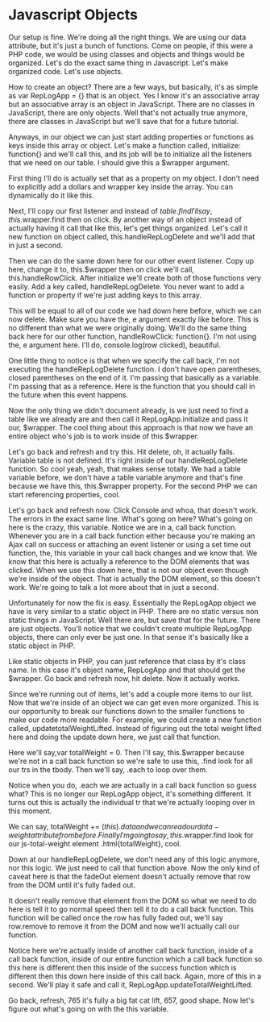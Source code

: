 # Javascript Objects

Our setup is fine. We're doing all the right things. We are using our data attribute, but it's just a bunch of functions. Come on people, if this were a PHP code, we would be using classes and objects and things would be organized. Let's do the exact same thing in Javascript. Let's make organized code. Let's use objects.

How to create an object? There are a few ways, but basically, it's as simple as var RepLogApp = {} that is an object. Yes I know it's an associative array but an associative array is an object in JavaScript. There are no classes in JavaScript, there are only objects. Well that's not actually true anymore, there are classes in JavaScript but we'll save that for a future tutorial.

Anyways, in our object we can just start adding properties or functions as keys inside this array or object. Let's make a function called, initialize: function{} and we'll call this, and its job will be to initialize all the listeners that we need on our table. I should give this a $wrapper argument.

First thing I'll do is actually set that as a property on my object. I don't need to explicitly add a dollars and wrapper key inside the array. You can dynamically do it like this.

Next, I'll copy our first listener and instead of $table.find I'll say, this.$wrapper.find then on click. By another way of an object instead of actually having it call that like this, let's get things organized. Let's call it new function on object called, this.handleRepLogDelete and we'll add that in just a second.

Then we can do the same down here for our other event listener. Copy up here, change it to, this.$wrapper then on click we'll call, this.handleRowClick. After initialize we'll create both of those functions very easily. Add a key called, handleRepLogDelete. You never want to add a function or property if we're just adding keys to this array.

This will be equal to all of our code we had down here before, which we can now delete. Make sure you have the, e argument exactly like before. This is no different than what we were originally doing. We'll do the same thing back here for our other function, handleRowClick: function{}. I'm not using the, e argument here. I'll do, console.log(row clicked), beautiful.

One little thing to notice is that when we specify the call back, I'm not executing the handleRepLogDelete function. I don't have open parentheses, closed parentheses on the end of it. I'm passing that basically as a variable. I'm passing that as a reference. Here is the function that you should call in the future when this event happens.

Now the only thing we didn't document already, is we just need to find a table like we already are and then call it RepLogApp.initialize and pass it our, $wrapper. The cool thing about this approach is that now we have an entire object who's job is to work inside of this $wrapper.

Let's go back and refresh and try this. Hit delete, oh, it actually fails. Variable table is not defined. It's right inside of our handleRepLogDelete function. So cool yeah, yeah, that makes sense totally. We had a table variable before, we don't have a table variable anymore and that's fine because we have this, this.$wrapper property. For the second PHP we can start referencing properties, cool.

Let's go back and refresh now. Click Console and whoa, that doesn't work. The errors in the exact same line. What's going on here? What's going on here is the crazy, this variable. Notice we are in a, call back function. Whenever you are in a call back function either because you're making an Ajax call on success or attaching an event listener or using a set time out function, the, this variable in your call back changes and we know that. We know that this here is actually a reference to the DOM elements that was clicked. When we use this down here, that is not our object even though we're inside of the object. That is actually the DOM element, so this doesn't work. We're going to talk a lot more about that in just a second.

Unfortunately for now the fix is easy. Essentially the RepLogApp object we have is very similar to a static object in PHP. There are no static versus non static things in JavaScript. Well there are, but save that for the future. There are just objects. You'll notice that we couldn't create multiple RepLogApp objects, there can only ever be just one. In that sense it's basically like a static object in PHP.

Like static objects in PHP, you can just reference that class by it's class name. In this case it's object name, RepLogApp and that should get the $wrapper. Go back and refresh now, hit delete. Now it actually works.

Since we're running out of items, let's add a couple more items to our list. Now that we're inside of an object we can get even more organized. This is our opportunity to break our functions down to the smaller functions to make our code more readable. For example, we could create a new function called, updatetotalWeightLifted. Instead of figuring out the total weight lifted here and doing the update down here, we just call that function.

Here we'll say,var totalWeight = 0. Then I'll say, this.$wrapper because we're not in a call back function so we're safe to use this, .find look for all our trs in the tbody. Then we'll say, .each to loop over them.

Notice when you do, .each we are actually in a call back function so guess what? This is no longer our RepLogApp object, it's something different. It turns out this is actually the individual tr that we're actually looping over in this moment.

We can say, totalWeight += $(this).data and we can read our data-weight attribute from before. Finally I'm going to say, this.$wrapper.find look for our js-total-weight element .html{totalWeight}, cool.

Down at our handleRepLogDelete, we don't need any of this logic anymore, nor this logic. We just need to call that function above. Now the only kind of caveat here is that the fadeOut element doesn't actually remove that row from the DOM until it's fully faded out.

It doesn't really remove that element from the DOM so what we need to do here is tell it to go normal speed then tell it to do a call back function. This function will be called once the row has fully faded out, we'll say row.remove to remove it from the DOM and now we'll actually call our function.

Notice here we're actually inside of another call back function, inside of a call back function, inside of our entire function which a call back function so this here is different then this inside of the success function which is different then this down here inside of this call back. Again, more of this in a second. We'll play it safe and call it, RepLogApp.updateTotalWeightLifted.

Go back, refresh, 765 it's fully a big fat cat lift, 657, good shape. Now let's figure out what's going on with the this variable.
